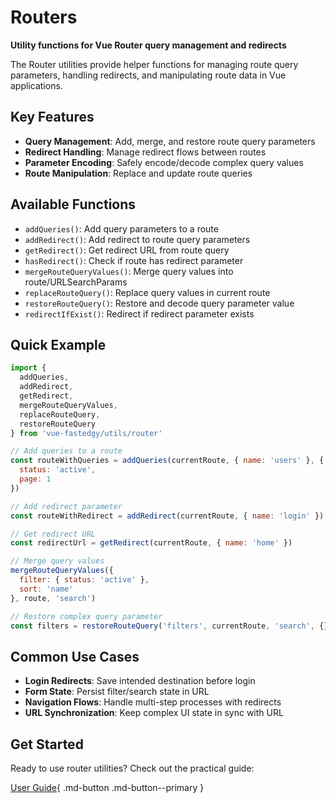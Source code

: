 # Routers

**Utility functions for Vue Router query management and redirects**

The Router utilities provide helper functions for managing route query parameters, handling redirects, and manipulating route data in Vue applications.

## Key Features

- **Query Management**: Add, merge, and restore route query parameters
- **Redirect Handling**: Manage redirect flows between routes
- **Parameter Encoding**: Safely encode/decode complex query values
- **Route Manipulation**: Replace and update route queries

## Available Functions

- `addQueries()`: Add query parameters to a route
- `addRedirect()`: Add redirect to route query parameters
- `getRedirect()`: Get redirect URL from route query
- `hasRedirect()`: Check if route has redirect parameter
- `mergeRouteQueryValues()`: Merge query values into route/URLSearchParams
- `replaceRouteQuery()`: Replace query values in current route
- `restoreRouteQuery()`: Restore and decode query parameter value
- `redirectIfExist()`: Redirect if redirect parameter exists

## Quick Example

```javascript
import {
  addQueries,
  addRedirect,
  getRedirect,
  mergeRouteQueryValues,
  replaceRouteQuery,
  restoreRouteQuery
} from 'vue-fastedgy/utils/router'

// Add queries to a route
const routeWithQueries = addQueries(currentRoute, { name: 'users' }, {
  status: 'active',
  page: 1
})

// Add redirect parameter
const routeWithRedirect = addRedirect(currentRoute, { name: 'login' })

// Get redirect URL
const redirectUrl = getRedirect(currentRoute, { name: 'home' })

// Merge query values
mergeRouteQueryValues({
  filter: { status: 'active' },
  sort: 'name'
}, route, 'search')

// Restore complex query parameter
const filters = restoreRouteQuery('filters', currentRoute, 'search', {}, 'object')
```

## Common Use Cases

- **Login Redirects**: Save intended destination before login
- **Form State**: Persist filter/search state in URL
- **Navigation Flows**: Handle multi-step processes with redirects
- **URL Synchronization**: Keep complex UI state in sync with URL

## Get Started

Ready to use router utilities? Check out the practical guide:

[User Guide](guide.md){ .md-button .md-button--primary }
